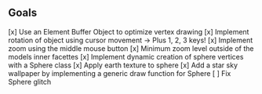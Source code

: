## Goals

[x] Use an Element Buffer Object to optimize vertex drawing
[x] Implement rotation of object using cursor movement -> Plus 1, 2, 3 keys!
[x] Implement zoom using the middle mouse button
[x] Minimum zoom level outside of the models inner facettes
[x] Implement dynamic creation of sphere vertices with a Sphere class
[x] Apply earth texture to sphere
[x] Add a star sky wallpaper by implementing a generic draw function for Sphere
[ ] Fix Sphere glitch
